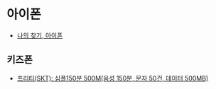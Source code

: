 # 아이폰
- [나의 찾기, 아이폰](https://support.apple.com/ko-kr/find-my)  
## 키즈폰
- [프리티(SKT): 심플150분 500M(음성 150분, 문자 50건, 데이터 500MB)](http://www.freet.co.kr/board/event_view.jsp?channel=6%EC%9B%94%ED%86%B5%EC%8B%A03%EC%82%AC%ED%8A%B9%EB%B3%84%ED%94%84%EB%A1%9C%EB%AA%A8%EC%85%98!&seqNo=101016780)  
